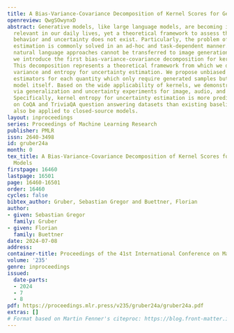 ```yaml
---
title: A Bias-Variance-Covariance Decomposition of Kernel Scores for Generative Models
openreview: QwgSOwynxD
abstract: Generative models, like large language models, are becoming increasingly
  relevant in our daily lives, yet a theoretical framework to assess their generalization
  behavior and uncertainty does not exist. Particularly, the problem of uncertainty
  estimation is commonly solved in an ad-hoc and task-dependent manner. For example,
  natural language approaches cannot be transferred to image generation. In this paper,
  we introduce the first bias-variance-covariance decomposition for kernel scores.
  This decomposition represents a theoretical framework from which we derive a kernel-based
  variance and entropy for uncertainty estimation. We propose unbiased and consistent
  estimators for each quantity which only require generated samples but not the underlying
  model itself. Based on the wide applicability of kernels, we demonstrate our framework
  via generalization and uncertainty experiments for image, audio, and language generation.
  Specifically, kernel entropy for uncertainty estimation is more predictive of performance
  on CoQA and TriviaQA question answering datasets than existing baselines and can
  also be applied to closed-source models.
layout: inproceedings
series: Proceedings of Machine Learning Research
publisher: PMLR
issn: 2640-3498
id: gruber24a
month: 0
tex_title: A Bias-Variance-Covariance Decomposition of Kernel Scores for Generative
  Models
firstpage: 16460
lastpage: 16501
page: 16460-16501
order: 16460
cycles: false
bibtex_author: Gruber, Sebastian Gregor and Buettner, Florian
author:
- given: Sebastian Gregor
  family: Gruber
- given: Florian
  family: Buettner
date: 2024-07-08
address:
container-title: Proceedings of the 41st International Conference on Machine Learning
volume: '235'
genre: inproceedings
issued:
  date-parts:
  - 2024
  - 7
  - 8
pdf: https://proceedings.mlr.press/v235/gruber24a/gruber24a.pdf
extras: []
# Format based on Martin Fenner's citeproc: https://blog.front-matter.io/posts/citeproc-yaml-for-bibliographies/
---
```

